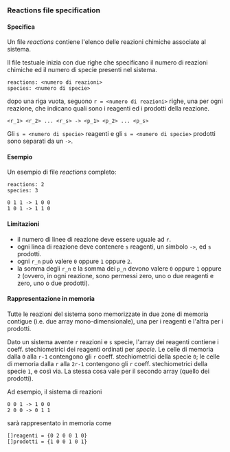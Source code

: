 ### Reactions file specification

#### Specifica 

Un file *reactions* contiene l'elenco delle reazioni
chimiche associate al sistema.

Il file testuale inizia con due righe che specificano
il numero di reazioni chimiche ed il numero di specie
presenti nel sistema.


    reactions: <numero di reazioni>
    species: <numero di specie>

dopo una riga vuota, seguono `r = <numero di reazioni>`
righe, una per ogni reazione, che indicano quali sono
i reagenti ed i prodotti della reazione.

    <r_1> <r_2> ... <r_s> -> <p_1> <p_2> ... <p_s>

Gli `s = <numero di specie>` reagenti e gli `s = <numero di specie>`
prodotti sono separati da un `->`.

#### Esempio

Un esempio di file *reactions* completo:

    reactions: 2
    species: 3
    
    0 1 1 -> 1 0 0
    1 0 1 -> 1 1 0

#### Limitazioni

- il numero di linee di reazione deve essere uguale ad `r`.
- ogni linea di reazione deve contenere `s` reagenti, un
simbolo `->`, ed `s` prodotti.
- ogni `r_n` può  valere `0` oppure `1` oppure `2`.
- la somma degli `r_n` e la somma dei `p_n` devono valere
`0` oppure `1` oppure `2` (ovvero, in ogni reazione, sono
permessi zero, uno o due reagenti e zero, uno o due prodotti).


#### Rappresentazione in memoria

Tutte le reazioni del sistema sono memorizzate in due zone
di memoria contigue (i.e. due array mono-dimensionale), una
per i reagenti e l'altra per i prodotti.

Dato un sistema avente `r` reazioni e `s` specie, l'array dei
reagenti contiene i coeff. stechiometrici dei reagenti ordinati
per *specie*. Le celle di memoria dalla `0` alla `r-1` contengono
gli `r` coeff. stechiometrici della specie `0`; le celle di memoria
dalla `r` alla `2r-1` contengono gli `r` coeff. stechiometrici della
specie `1`, e così via. La stessa cosa vale per il secondo array
(quello dei prodotti).

Ad esempio, il sistema di reazioni

    0 0 1 -> 1 0 0
    2 0 0 -> 0 1 1

sarà rappresentato in memoria come

    []reagenti = {0 2 0 0 1 0}
	[]prodotti = {1 0 0 1 0 1}

